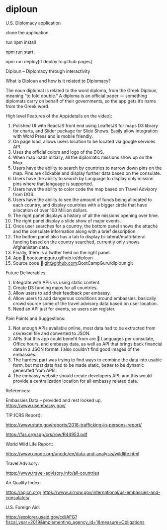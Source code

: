 # diploun
U.S. Diplomacy application


clone the application


run npm install


npm run start


npm run deploy[if deploy to github pages]

Diploun – Diplomacy through interactivity

What is Diploun and how is it related to Diplomacy?

The noun diplomat is related to the word diploma, from the Greek Diploun, meaning “to fold double.” A diploma is an official paper — something diplomats carry on behalf of their governments, so the app gets it’s name from the Greek word.

High level Features of the App(details on the video):

1.	Polished UI with ReactJS front end using LeafletJS for maps D3 library for charts, and Slider package for Slide Shows. Easily allow integration with Word Press and is mobile friendly.
2.	 On page load, allows users location to be located via google services API.
3.	Uses the official colors and logo of the DOS.
4.	When map loads initially, all the diplomatic missions show up on the Map.
5.	Users have the ability to search by countries to narrow down pins on the map. Pins are clickable and display further data based on the consulate.
6.	Users have the ability to search by Language to display only mission pins where that language is supported.
7.	Users have the ability to color code the map based on Travel Advisory from DOS.
8.	Users have the ability to see the amount of funds being allocated to each country, and display countries with a bigger circle that have allocation of over 100 Million dollars.
9.	The right panel displays a history of all the missions opening over time.
10.	The right panel display a slide show of major events.
11.	Once user searches for a country, the bottom panel shows the attaché and the consulate information along with a brief description.
12.	The bottom panel also has a tab to display bi-lateral/multi-lateral funding based on the country searched, currently only shows Afghanistan data. 
13.	Finally, there is a twitter feed on the right panel.
14.	App  bootcampguru.github.io/diploun
15.	Source code  git@github.com:BootCampGuru/diploun.git

Future Deliverables:

1.	Integrate with APIs vs using static content.
2.	Create D3 funding maps for all countries.
3.	Allow users to add their feedback per embassy.
4.	Allow users to add dangerous conditions around embassies, basically crowd source some of the travel advisory data based on user location.
5.	Need an API just for events, so users can register.



Pain Points and Suggestions:
1.	Not enough APIs available online, most data had to be extracted from csv/excel file and converted to JSON.
2.	APIs that this app could benefit from are  Languages per consulate, Office hours, and embassy data, as well as API that brings back financial data in a JSON format. I also couldn’t find good images of the embassies.
3.	The hardest part was trying to find ways to combine the data into usable form, but most data had to be made static, better to be dynamic generated from APIs.
4.	The embassy website should create developers API, and this would provide a centralization location for all embassy related data.


References:

Embassies Data – provided and rest looked up, https://www.usembassy.gov/


TIP:(CRS Report):

https://www.state.gov/reports/2018-trafficking-in-persons-report/

https://fas.org/sgp/crs/row/R44953.pdf

World Wild Life Report:

https://www.unodc.org/unodc/en/data-and-analysis/wildlife.html

Travel Advisory:

https://www.travel-advisory.info/all-countries

Air Quality Index:

https://aqicn.org/
https://www.airnow.gov/international/us-embassies-and-consulates/


U.S. Foreign Aid:

https://explorer.usaid.gov/cd/AFG?fiscal_year=2019&implementing_agency_id=1&measure=Obligations
